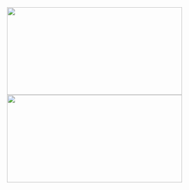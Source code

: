 <div align="center">
  <img align="center" width="400px" height="200px" src="https://github-readme-stats.vercel.app/api?username=olivenbarcelon&theme=merko&show_icons=true&hide_border=true&count_private=true">
  <img align="center" width="400px" height="200px" src="https://github-readme-streak-stats.herokuapp.com?user=olivenbarcelon&theme=merko&hide_border=true&date_format=%5BY.%5Dn.j">
</div>
